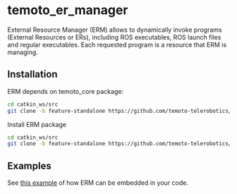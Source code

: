 # temoto_er_manager
External Resource Manager (ERM) allows to dynamically invoke programs (External Resources or ERs),
including ROS executables, ROS launch files and regular executables. Each requested program is a resource
that ERM is managing.

## Installation
ERM depends on temoto_core package:
``` bash
cd catkin_ws/src
git clone -b feature-standalone https://github.com/temoto-telerobotics/temoto_core
```

Install ERM package
``` bash
cd catkin_ws/src
git clone -b feature-standalone https://github.com/temoto-telerobotics/temoto_er_manager
```

## Examples
See [this example](https://github.com/temoto-telerobotics/temoto_er_manager/tree/feature-standalone/examples/test_er_client_node.cpp) of how ERM can be embedded in your code.